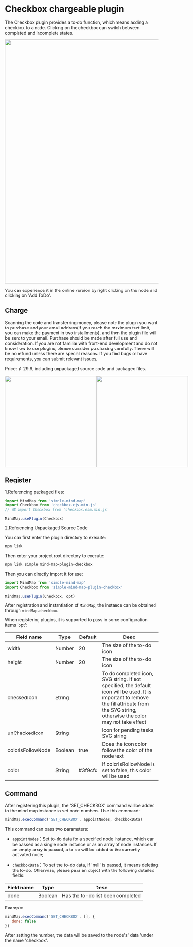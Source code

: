 # Checkbox chargeable plugin

The Checkbox plugin provides a to-do function, which means adding a checkbox to a node. Clicking on the checkbox can switch between completed and incomplete states.

<img src="../assets/img/待办.png" style="width: 800px" />

You can experience it in the online version by right clicking on the node and clicking on 'Add ToDo'.

## Charge

Scanning the code and transferring money, please note the plugin you want to purchase and your email address(If you reach the maximum text limit, you can make the payment in two installments), and then the plugin file will be sent to your email. Purchase should be made after full use and consideration. If you are not familiar with front-end development and do not know how to use plugins, please consider purchasing carefully. There will be no refund unless there are special reasons. If you find bugs or have requirements, you can submit relevant issues.

Price: ￥ 29.9, including unpackaged source code and packaged files.

<p style="display:flex;align-items: flex-end;">

<img src="../assets/img/alipay.jpg" style="width: 300px" />
<img src="../assets/img/wechat.jpg" style="width: 300px" />

</p>

## Register

1.Referencing packaged files:

```js
import MindMap from 'simple-mind-map'
import Checkbox from 'checkbox.cjs.min.js'
// 或 import Checkbox from 'checkbox.esm.min.js'

MindMap.usePlugin(Checkbox)
```

2.Referencing Unpackaged Source Code

You can first enter the plugin directory to execute:

```bash
npm link
```

Then enter your project root directory to execute:

```bash
npm link simple-mind-map-plugin-checkbox
```

Then you can directly import it for use:

```js
import MindMap from 'simple-mind-map'
import Checkbox from 'simple-mind-map-plugin-checkbox'

MindMap.usePlugin(Checkbox, opt)
```

After registration and instantiation of `MindMap`, the instance can be obtained through `mindMap.checkbox`.

When registering plugins, it is supported to pass in some configuration items 'opt':

| Field name | Type  | Default | Desc |
| ------- | ----- | ----- | ---- |
| width | Number | 20 | The size of the to-do icon |
| height | Number | 20 | The size of the to-do icon |
| checkedIcon | String |  | To do completed icon, SVG string. If not specified, the default icon will be used. It is important to remove the fill attribute from the SVG string, otherwise the color may not take effect |
| unCheckedIcon | String |  | Icon for pending tasks, SVG string |
| colorIsFollowNode | Boolean | true | Does the icon color follow the color of the node text |
| color | String | #3f9cfc | If colorIsRollowNode is set to false, this color will be used |

## Command

After registering this plugin, the 'SET_CHECKBOX' command will be added to the mind map instance to set node numbers. Use this command:

```js
mindMap.execCommand('SET_CHECKBOX', appointNodes, checkboxData)
```

This command can pass two parameters:

- `appointNodes`：Set to-do data for a specified node instance, which can be passed as a single node instance or as an array of node instances. If an empty array is passed, a to-do will be added to the currently activated node;

- `checkboxData`：To set the to-do data, if 'null' is passed, it means deleting the to-do. Otherwise, please pass an object with the following detailed fields:

| Field name | Type  | Desc |
| ------- | ----- | ---- |
| done | Boolean | Has the to-do list been completed |

Example:

```js
mindMap.execCommand('SET_CHECKBOX', [], {
   done: false
})
```

After setting the number, the data will be saved to the node's' data 'under the name 'checkbox'.